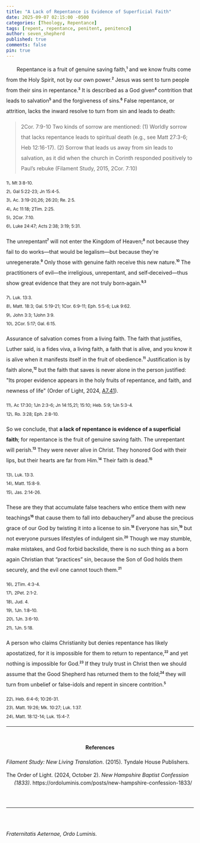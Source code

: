 ```yaml
---
title: "A Lack of Repentance is Evidence of Superficial Faith"
date: 2025-09-07 02:15:00 -0500
categories: [Theology, Repentance]
tags: [repent, repentance, penitent, penitence]
author: seven_shepherd
published: true
comments: false
pin: true
---
```


<style>
/* in your main CSS (e.g. assets/css/style.css) */
.references {
  padding: 0;
  margin: 0;
}

.references li {
  list-style: none;
  margin-bottom: 1em;           /* space between entries */
  padding-left: 1.5em;          /* amount of hanging indent */
  text-indent: -1.5em;          /* pulls first line back */
  line-height: 1.5;             /* nicer readability */
}

p.titles {
  text-align:center;
  margin-top: 0;
  margin-bottom: 0;
}

body {
  line-height: 2;
}

sup {
  font-size: 0.6em;
  font-weight: bold;
}
</style>


<p style="text-indent:2em;">
Repentance is a fruit of genuine saving faith,<sup>1</sup> and we know fruits come from the Holy Spirit, not by our own power.<sup>2</sup> Jesus was sent to turn people from their sins in repentance.<sup>3</sup> It is described as a God given<sup>4</sup> contrition that leads to salvation<sup>5</sup> and the forgiveness of sins.<sup>6</sup> False repentance, or attrition, lacks the inward resolve to turn from sin and leads to death:</p>

<blockquote>
2Cor. 7:9-10 Two kinds of sorrow are mentioned: (1) Worldly sorrow that lacks repentance leads to spiritual death (e.g., see Matt 27:3-6; Heb 12:16-17). (2) Sorrow that leads us away from sin leads to salvation, as it did when the church in Corinth responded positively to Paul’s rebuke (Filament Study, 2015, 2Cor. 7:10)
</blockquote>

<small>
1\. Mt 3:8-10.<br>
2\. Gal 5:22-23; Jn 15:4-5.<br>
3\. Ac. 3:19-20,26; 26:20; Re. 2:5.<br>
4\. Ac 11:18; 2Tim. 2:25.<br>
5\. 2Cor. 7:10.<br>
6\. Luke 24:47; Acts 2:38; 3:19; 5:31.
</small>

The unrepentant<sup>7</sup> will not enter the Kingdom of Heaven;<sup>8</sup> not because they fail to do works&mdash;that would be legalism&mdash;but because they're unregenerate.<sup>9</sup> Only those with genuine faith receive this new nature.<sup>10</sup> The practitioners of evil&mdash;the irreligious, unrepentant, and self‑deceived&mdash;thus show great evidence that they are not truly born‑again.<sup>9,3</sup>

<small>
7\. Luk. 13:3.<br>
8\. Matt. 18:3; Gal. 5:19-21; 1Cor. 6:9-11; Eph. 5:5-6; Luk 9:62.<br>
9\. John 3:3; 1John 3:9.<br>
10\. 2Cor. 5:17; Gal. 6:15.
</small>

Assurance of salvation comes from a living faith. The faith that justifies, Luther said, is a fides viva, a living faith, a faith that is alive, and you know it is alive when it manifests itself in the fruit of obedience.<sup>11</sup> Justification is by faith alone,<sup>12</sup> but the faith that saves is never alone in the person justified: "Its proper evidence appears in the holy fruits of repentance, and faith, and newness of life" (Order of Light, 2024, <a href="https://ordoluminis.com/posts/new-hampshire-confession-1833/#grace-in-regeneration">A7.41</a>).

<small>
11\. Ac 17:30; 1Jn 2:3-6; Jn 14:15,21; 15:10; Heb. 5:9; 1Jn 5:3-4.<br>
12\. Ro. 3:28; Eph. 2:8-10.
</small>

So we conclude, that <strong>a lack of repentance is evidence of a superficial faith</strong>; for repentance is the fruit of genuine saving faith. The unrepentant will perish.<sup>13</sup> They were never alive in Christ. They honored God with their lips, but their hearts are far from Him.<sup>14</sup> Their faith is dead.<sup>15</sup>

<small>
13\. Luk. 13:3.<br>
14\. Matt. 15:8-9.<br>
15\. Jas. 2:14-26.
</small>

These are they that accumulate false teachers who entice them with new teachings<sup>16</sup> that cause them to fall into debauchery<sup>17</sup> and abuse the precious grace of our God by twisting it into a license to sin.<sup>18</sup> Everyone has sin,<sup>19</sup> but not everyone pursues lifestyles of indulgent sin.<sup>20</sup> Though we may stumble, make mistakes, and God forbid backslide, there is no such thing as a born again Christian that &ldquo;practices&rdquo; sin, because the Son of God holds them securely, and the evil one cannot touch them.<sup>21</sup>

<small>
16\. 2Tim. 4:3-4.<br>
17\. 2Pet. 2:1-2.<br>
18\. Jud. 4.<br>
19\. 1Jn. 1:8–10.<br>
20\. 1Jn. 3:6-10.<br>
21\. 1Jn. 5:18.
</small>

A person who claims Christianity but denies repentance has likely apostatized, for it is impossible for them to return to repentance,<sup>22</sup> and yet nothing is impossible for God.<sup>23</sup> If they truly trust in Christ then we should assume that the Good Shepherd has returned them to the fold;<sup>24</sup> they will turn from unbelief or false-idols and repent in sincere contrition.<sup>5</sup>

<small>
22\. Heb. 6:4-6; 10:26-31.<br>
23\. Matt. 19:26; Mk. 10:27; Luk. 1:37.<br>
24\. Matt. 18:12-14; Luk. 15:4-7.
</small>

<br>
<hr>
<br>

<div style="text-align:center;font-weight:bold;">References</div>

<span></span>

<ul class="references">
<li><em>Filament Study: New Living Translation</em>. (2015). Tyndale House Publishers.</li>
<li>The Order of Light. (2024, October 2). <em>New Hampshire Baptist Confession (1833)</em>. https://ordoluminis.com/posts/new-hampshire-confession-1833/</li>
</ul>

<br>
<hr>
<br>

<span style="font-style:italic;">Fraternitatis Aeternae, Ordo Luminis.</span>

<script>
    var refTagger = {
        settings: {
            bibleVersion: 'NLT',
            tooltipStyle: 'dark'
        }
    };

    (function(d, t) {
        var n=d.querySelector('[nonce]');
        refTagger.settings.nonce = n && (n.nonce||n.getAttribute('nonce'));
        var g = d.createElement(t), s = d.getElementsByTagName(t)[0];
        g.src = 'https://api.reftagger.com/v2/RefTagger.js';
        g.nonce = refTagger.settings.nonce;
        s.parentNode.insertBefore(g, s);
    }(document, 'script'));
</script>
